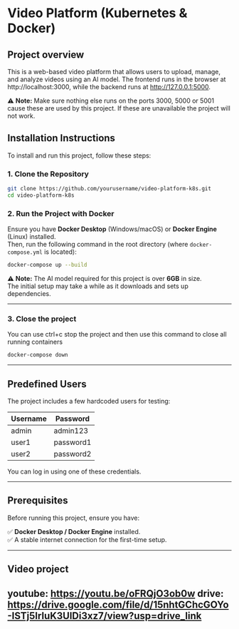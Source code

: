 # **Video Platform (Kubernetes & Docker)**

## **Project overview**

This is a web-based video platform that allows users to upload, manage, and analyze videos using an AI model.
The frontend runs in the browser at http://localhost:3000, while the backend runs at http://127.0.0.1:5000.

⚠ **Note:** Make sure nothing else runs on the ports 3000, 5000 or 5001 cause these are used by this project. If these are unavailable the project will not work.

## **Installation Instructions**  

To install and run this project, follow these steps:

### **1. Clone the Repository**  
```sh
git clone https://github.com/yourusername/video-platform-k8s.git
cd video-platform-k8s
```

### **2. Run the Project with Docker**  
Ensure you have **Docker Desktop** (Windows/macOS) or **Docker Engine** (Linux) installed.  
Then, run the following command in the root directory (where `docker-compose.yml` is located):  

```sh
docker-compose up --build
```

⚠ **Note:** The AI model required for this project is over **6GB** in size.  
The initial setup may take a while as it downloads and sets up dependencies.

---

### **3. Close the project**  
You can use ctrl+c stop the project and then use this command to close all running containers 

```sh
docker-compose down
```

---

## **Predefined Users**  
The project includes a few hardcoded users for testing:

| Username | Password  |
|----------|----------|
| admin    | admin123 |
| user1    | password1 |
| user2    | password2 |

You can log in using one of these credentials.

---

## **Prerequisites**  
Before running this project, ensure you have:  

✅ **Docker Desktop / Docker Engine** installed.  
✅ A stable internet connection for the first-time setup.  

---

## **Video project**  
 youtube: https://youtu.be/oFRQjO3ob0w
 drive: https://drive.google.com/file/d/15nhtGChcGOYo-ISTj5IrluK3UlDi3xz7/view?usp=drive_link
---